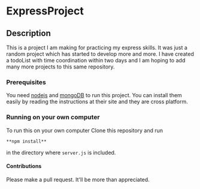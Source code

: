 # ExpressProject

## Description
This is a project I am making for practicing my express skills. It was just a random project which has started to develop more and more. I have created a todoList with time coordination within two days and I am hoping to add many more projects to this same repository.

### Prerequisites
You need [nodejs](http://nodejs.org) and [mongoDB](http://mongodb.org) to run this project.
You can install them easily by reading the instructions at their site and they are cross platform.

### Running on your own computer
To run this on your own computer Clone this repository and run

`**npm install**`

in the directory where `server.js` is included.


#### Contributions
Please make a pull request. It'll be more than appreciated.
